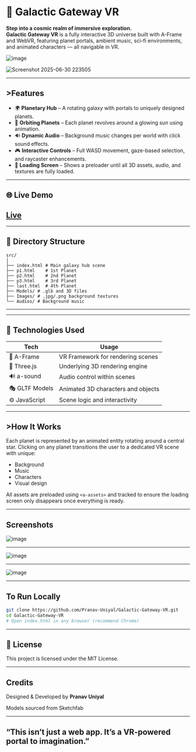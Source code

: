 # 🌌 Galactic Gateway VR

**Step into a cosmic realm of immersive exploration.**  
**Galactic Gateway VR** is a fully interactive 3D universe built with A-Frame and WebVR, featuring planet portals, ambient music, sci-fi environments, and animated characters — all navigable in VR.

![image](https://github.com/user-attachments/assets/e755f943-1112-4875-ba5c-b698312a914f)

![Screenshot 2025-06-30 223505](https://github.com/user-attachments/assets/58590c72-7b5d-4954-845e-52421cf16b3f)



---

## >Features

- 🌍 **Planetary Hub** – A rotating galaxy with portals to uniquely designed planets.
- 🔁 **Orbiting Planets** – Each planet revolves around a glowing sun using animation.
- 🔊 **Dynamic Audio** – Background music changes per world with click sound effects.
- 🎮 **Interactive Controls** – Full WASD movement, gaze-based selection, and raycaster enhancements.
- 🔄 **Loading Screen** – Shows a preloader until all 3D assets, audio, and textures are fully loaded.

---

## 🌐 Live Demo

## [Live](https://galactic-gateway-vr.netlify.app/)

---

## 📂 Directory Structure
```
src/
│
├── index.html # Main galaxy hub scene
├── p1.html    # 1st Planet
├── p2.html    # 2nd Planet
├── p3.html    # 3rd Planet
├── last.html  # 4th Planet
├── Models/ # .glb and 3D files
├── Images/ # .jpg/.png background textures
└── Audios/ # Background music
```
---

---

## 🔧 Technologies Used

| Tech           | Usage                               |
|----------------|-------------------------------------|
| 💠 A-Frame     | VR Framework for rendering scenes   |
| 🎨 Three.js    | Underlying 3D rendering engine      |
| 🔊 a-sound     | Audio control within scenes         |
| 🎭 GLTF Models | Animated 3D characters and objects  |
| ⚙️ JavaScript  | Scene logic and interactivity       |

---

## >How It Works

Each planet is represented by an animated entity rotating around a central star. Clicking on any planet transitions the user to a dedicated VR scene with unique:

- Background
- Music
- Characters
- Visual design

All assets are preloaded using `<a-assets>` and tracked to ensure the loading screen only disappears once everything is ready.

---

##  Screenshots
![image](https://github.com/user-attachments/assets/9beb591e-3730-407f-8e35-982e854debb5)

---
![image](https://github.com/user-attachments/assets/487f16a9-d54f-4532-b7ff-b3d171d3c4ce)

---
![image](https://github.com/user-attachments/assets/f86a060f-bfef-4251-944a-5ebf13aca929)

---

##  To Run Locally

```bash
git clone https://github.com/Pranav-Uniyal/Galactic-Gateway-VR.git
cd Galactic-Gateway-VR
# Open index.html in any browser (recommend Chrome)
```
---

## 📜 License

This project is licensed under the MIT License.

---

## Credits

 Designed & Developed by **Pranav Uniyal**

 Models sourced from Sketchfab

 ---
 ## “This isn’t just a web app. It’s a VR-powered portal to imagination.”

